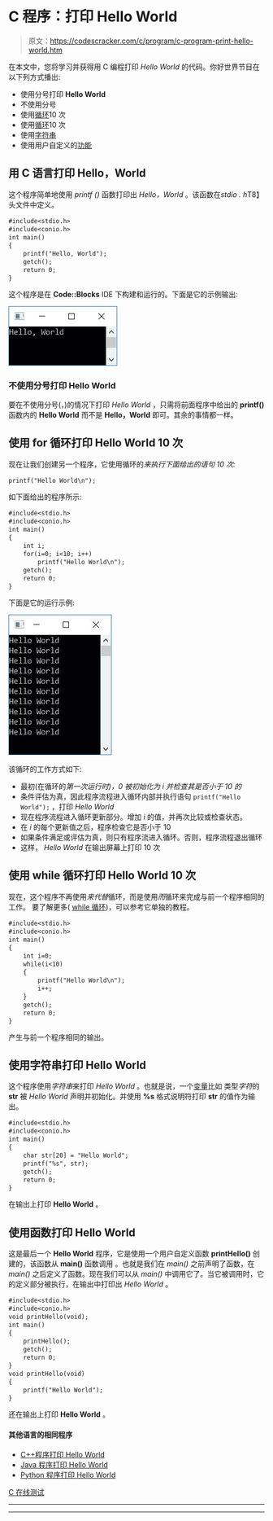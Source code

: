 # C 程序：打印 Hello World 

> 原文：<https://codescracker.com/c/program/c-program-print-hello-world.htm>

在本文中，您将学习并获得用 C 编程打印 *Hello World* 的代码。你好世界节目在 以下列方式播出:

*   使用分号打印 **Hello World**
*   不使用分号
*   使用[循环](/c/c-for-loop.htm)10 次
*   使用[循环](/c/c-while-loop.htm)10 次
*   使用[字符串](/c/c-strings.htm)
*   使用用户自定义的[功能](/c/c-functions.htm)

## 用 C 语言打印 Hello，World

这个程序简单地使用 *printf ()* 函数打印出 *Hello，World* 。该函数在*stdio . h*T8】头文件中定义。

```
#include<stdio.h>
#include<conio.h>
int main()
{
    printf("Hello, World");
    getch();
    return 0;
}
```

这个程序是在 **Code::Blocks** IDE 下构建和运行的。下面是它的示例输出:

![c program to print hello world](img/cdd7e5ebb40d95c3488e584bcccd8e30.png)

### 不使用分号打印 Hello World

要在不使用分号(，)的情况下打印 *Hello World* ，只需将前面程序中给出的 **printf()** 函数内的 **Hello World** 而不是 **Hello，World** 即可。其余的事情都一样。

## 使用 for 循环打印 Hello World 10 次

现在让我们创建另一个程序，它使用循环的*来执行下面给出的语句 10 次:*

```
printf("Hello World\n");
```

如下面给出的程序所示:

```
#include<stdio.h>
#include<conio.h>
int main()
{
    int i;
    for(i=0; i<10; i++)
        printf("Hello World\n");
    getch();
    return 0;
}
```

下面是它的运行示例:

![hello world 10 times for loop c](img/be7e410d5bf54a135f138a81d54fba01.png)

该循环的工作方式如下:

*   最初(在循环的*第一次运行时)，0 被初始化为 *i* 并检查其是否小于 10 的*
*   条件评估为真，因此程序流程进入循环内部并执行语句
    `printf("Hello World");`
    ，打印 *Hello World*
*   现在程序流程进入循环更新部分。增加 *i* 的值，并再次比较或检查状态。
*   在 *i* 的每个更新值之后，程序检查它是否小于 10
*   如果条件满足或评估为真，则只有程序流进入循环。否则，程序流程退出循环
*   这样， *Hello World* 在输出屏幕上打印 10 次

## 使用 while 循环打印 Hello World 10 次

现在，这个程序不再使用*来代替*循环，而是使用*而*循环来完成与前一个程序相同的工作。 要了解更多( [while 循环](/c/c-while-loop.htm))，可以参考它单独的教程。

```
#include<stdio.h>
#include<conio.h>
int main()
{
    int i=0;
    while(i<10)
    {
        printf("Hello World\n");
        i++;
    }
    getch();
    return 0;
}
```

产生与前一个程序相同的输出。

## 使用字符串打印 Hello World

这个程序使用*字符串*来打印 *Hello World* 。也就是说，一个[变量](/c/c-variables.htm)比如 类型*字符*的 **str** 被 *Hello World* 声明并初始化。并使用 **%s** 格式说明符打印 **str** 的值作为输出。

```
#include<stdio.h>
#include<conio.h>
int main()
{
    char str[20] = "Hello World";
    printf("%s", str);
    getch();
    return 0;
}
```

在输出上打印 **Hello World** 。

## 使用函数打印 Hello World

这是最后一个 **Hello World** 程序，它是使用一个用户自定义函数 **printHello()** 创建的，该函数从 **main()** 函数调用 。也就是我们在 *main()* 之前声明了函数，在 *main()* 之后定义了函数。现在我们可以从 *main()* 中调用它了。当它被调用时，它的定义部分被执行，在输出中打印出 *Hello World* 。

```
#include<stdio.h>
#include<conio.h>
void printHello(void);
int main()
{
    printHello();
    getch();
    return 0;
}
void printHello(void)
{
    printf("Hello World");
}
```

还在输出上打印 **Hello World** 。

#### 其他语言的相同程序

*   [C++程序打印 Hello World](/cpp/program/cpp-program-print-hello-world.htm)
*   [Java 程序打印 Hello World](/java/program/java-program-print-hello-world.htm)
*   [Python 程序打印 Hello World](/python/program/python-program-print-hello-world.htm)

[C 在线测试](/exam/showtest.php?subid=2)

* * *

* * *